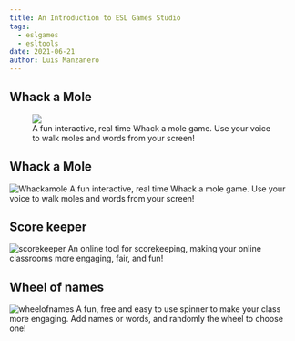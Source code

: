 ```yaml
---
title: An Introduction to ESL Games Studio
tags: 
  - eslgames 
  - esltools
date: 2021-06-21
author: Luis Manzanero 
---
```


## Whack a Mole
<figure>
  <img src="https://esl-games.vercel.app/whack-a-mole.png" />
  <figcaption> A fun interactive, real time Whack a mole game. Use your voice to walk moles and words from your screen!<figcaption>
</figure>

## Whack a Mole
![Whackamole][whackamole]
A fun interactive, real time Whack a mole game. Use your voice to walk moles and words from your screen!

## Score keeper
![scorekeeper][scorekeeper]
An online tool for scorekeeping, making your online classrooms more engaging, fair, and fun!

## Wheel of names
![wheelofnames][wheelofnames]
A fun, free and easy to use spinner to make your class more engaging. Add names or words, and randomly the wheel to choose one!


[whackamole]: https://esl-games.vercel.app/whack-a-mole.png
[scorekeeper]: https://esl-games.vercel.app/score-keeper.png
[wheelofnames]: https://esl-games.vercel.app/wheel-of-names.png
